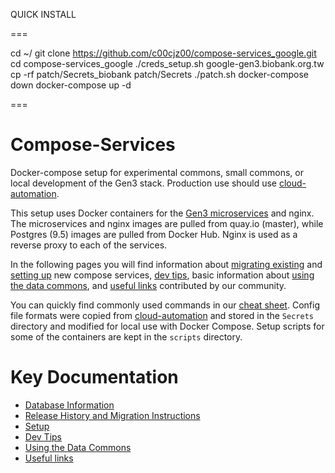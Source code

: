 QUICK INSTALL

===

cd ~/
git clone https://github.com/c00cjz00/compose-services_google.git
cd compose-services_google
./creds_setup.sh google-gen3.biobank.org.tw
cp -rf patch/Secrets_biobank patch/Secrets
./patch.sh
docker-compose down
docker-compose up -d

===

Compose-Services
===

Docker-compose setup for experimental commons, small commons, or local development of the Gen3 stack. Production use should use [cloud-automation](https://github.com/uc-cdis/cloud-automation).

This setup uses Docker containers for the [Gen3 microservices](https://github.com/uc-cdis/) and nginx. The microservices and nginx images are pulled from quay.io (master), while Postgres (9.5) images are pulled from Docker Hub. Nginx is used as a reverse proxy to each of the services. 

In the following pages you will find information about [migrating existing](docs/release_history.md) and [setting up](docs/setup.md) new compose services, [dev tips](docs/dev_tips.md), basic information about [using the data commons](docs/using_the_commons.md), and [useful links](docs/useful_links.md) contributed by our community. 

You can quickly find commonly used commands in our [cheat sheet](./docs/cheat_sheet.md). Config file formats were copied from [cloud-automation](https://github.com/uc-cdis/cloud-automation) and stored in the `Secrets` directory and modified for local use with Docker Compose. Setup scripts for some of the containers are kept in the `scripts` directory.


# Key Documentation

* [Database Information](docs/database_information.md)
* [Release History and Migration Instructions](docs/release_history.md)
* [Setup](docs/setup.md)
* [Dev Tips](docs/dev_tips.md)
* [Using the Data Commons](docs/using_the_commons.md)
* [Useful links](docs/useful_links.md)
